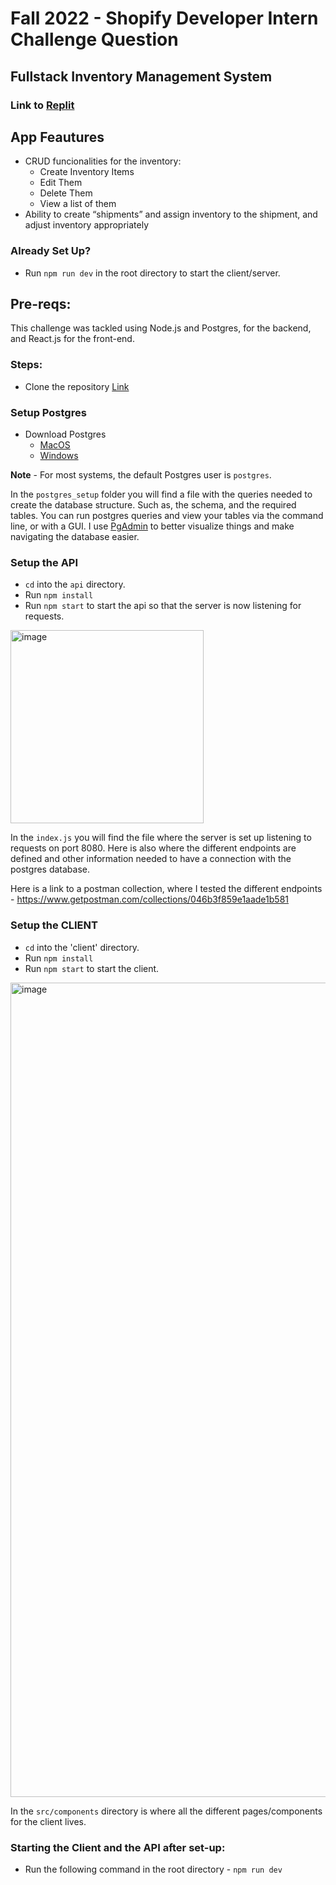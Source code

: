 # Fall 2022 - Shopify Developer Intern Challenge Question

## Fullstack Inventory Management System

### Link to [Replit](https://replit.com/@JesusMartinez17/Fall-2022-Shopify-Intern-Challenge#README.md)

## App Feautures
* CRUD funcionalities for the inventory:
   * Create Inventory Items
   * Edit Them
   * Delete Them
   * View a list of them
* Ability to create “shipments” and assign inventory to the shipment, and adjust inventory appropriately

### Already Set Up?
* Run `npm run dev` in the root directory to start the client/server.

## Pre-reqs:
This challenge was tackled using Node.js and Postgres, for the backend, and React.js for the front-end.

### Steps:
* Clone the repository [Link](https://github.com/Martje55555/Fall-2022-Shopify-Intern-Challenge)

### Setup Postgres

* Download Postgres 
    * [MacOS](https://www.postgresql.org/download/macosx/)
    * [Windows](https://www.postgresql.org/download/windows/)

**Note** - For most systems, the default Postgres user is `postgres`.

In the `postgres_setup` folder you will find a file with the queries needed to create the database structure. Such as, the schema, and the required tables. You can run postgres queries and view your tables via the command line, or with a GUI. I use [PgAdmin](https://www.pgadmin.org/download/) to better visualize things and make navigating the database easier.

### Setup the API
   * `cd` into the `api` directory.
   * Run `npm install`
   * Run `npm start` to start the api so that the server is now listening for requests.

<img width="309" alt="image" src="https://user-images.githubusercontent.com/71607977/169715904-ed96ce23-d99a-4a39-a34b-a90fdc389f3a.png">

In the `index.js` you will find the file where the server is set up listening to requests on port 8080. Here is also where the different endpoints are defined and other information needed to have a connection with the postgres database. 

Here is a link to a postman collection, where I tested the different endpoints - https://www.getpostman.com/collections/046b3f859e1aade1b581

### Setup the CLIENT
   * `cd` into the 'client' directory.
   * Run `npm install`
   * Run `npm start` to start the client.
 <img width="1303" alt="image" src="https://user-images.githubusercontent.com/71607977/169715975-1069d219-0d47-4d37-81cc-66943d2a4692.png">
 
 In the `src/components` directory is where all the different pages/components for the client lives.

 ### Starting the Client and the API after set-up:
 * Run the following command in the root directory - `npm run dev`

